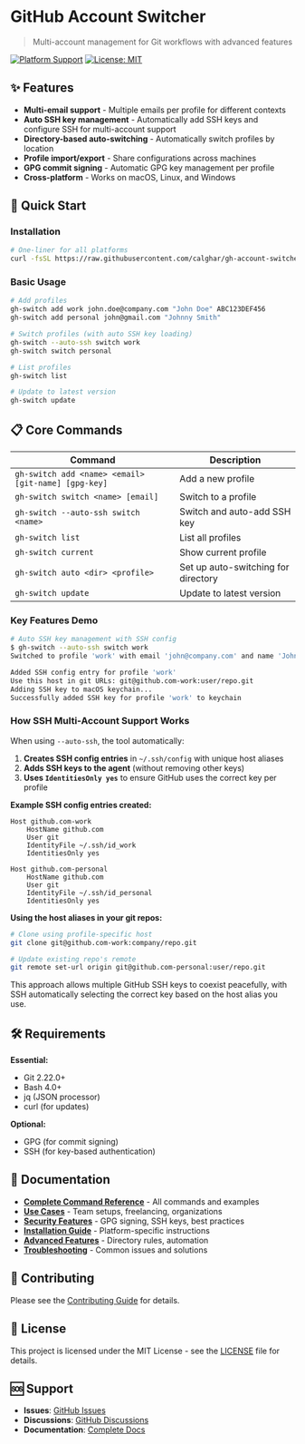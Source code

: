 # GitHub Account Switcher

> Multi-account management for Git workflows with advanced features

[![Platform Support](https://img.shields.io/badge/platform-macOS%20%7C%20Linux%20%7C%20Windows-blue)](https://github.com/calghar/gh-account-switcher#-requirements) [![License: MIT](https://img.shields.io/badge/License-MIT-yellow.svg)](https://opensource.org/licenses/MIT)

## ✨ Features

- **Multi-email support** - Multiple emails per profile for different contexts
- **Auto SSH key management** - Automatically add SSH keys and configure SSH for multi-account support
- **Directory-based auto-switching** - Automatically switch profiles by location
- **Profile import/export** - Share configurations across machines
- **GPG commit signing** - Automatic GPG key management per profile
- **Cross-platform** - Works on macOS, Linux, and Windows

## 🚀 Quick Start

### Installation

```bash
# One-liner for all platforms
curl -fsSL https://raw.githubusercontent.com/calghar/gh-account-switcher/main/install.sh | bash
```

### Basic Usage

```bash
# Add profiles
gh-switch add work john.doe@company.com "John Doe" ABC123DEF456
gh-switch add personal john@gmail.com "Johnny Smith"

# Switch profiles (with auto SSH key loading)
gh-switch --auto-ssh switch work
gh-switch switch personal

# List profiles
gh-switch list

# Update to latest version
gh-switch update
```

## 📋 Core Commands

| Command | Description |
|---------|-------------|
| `gh-switch add <name> <email> [git-name] [gpg-key]` | Add a new profile |
| `gh-switch switch <name> [email]` | Switch to a profile |
| `gh-switch --auto-ssh switch <name>` | Switch and auto-add SSH key |
| `gh-switch list` | List all profiles |
| `gh-switch current` | Show current profile |
| `gh-switch auto <dir> <profile>` | Set up auto-switching for directory |
| `gh-switch update` | Update to latest version |

### Key Features Demo

```bash
# Auto SSH key management with SSH config
$ gh-switch --auto-ssh switch work
Switched to profile 'work' with email 'john@company.com' and name 'John Doe'

Added SSH config entry for profile 'work'
Use this host in git URLs: git@github.com-work:user/repo.git
Adding SSH key to macOS keychain...
Successfully added SSH key for profile 'work' to keychain
```

### How SSH Multi-Account Support Works

When using `--auto-ssh`, the tool automatically:

1. **Creates SSH config entries** in `~/.ssh/config` with unique host aliases
2. **Adds SSH keys to the agent** (without removing other keys)
3. **Uses `IdentitiesOnly yes`** to ensure GitHub uses the correct key per profile

**Example SSH config entries created:**
```ssh
Host github.com-work
    HostName github.com
    User git
    IdentityFile ~/.ssh/id_work
    IdentitiesOnly yes

Host github.com-personal
    HostName github.com
    User git
    IdentityFile ~/.ssh/id_personal
    IdentitiesOnly yes
```

**Using the host aliases in your git repos:**
```bash
# Clone using profile-specific host
git clone git@github.com-work:company/repo.git

# Update existing repo's remote
git remote set-url origin git@github.com-personal:user/repo.git
```

This approach allows multiple GitHub SSH keys to coexist peacefully, with SSH automatically selecting the correct key based on the host alias you use.

## 🛠️ Requirements

**Essential:**

- Git 2.22.0+
- Bash 4.0+
- jq (JSON processor)
- curl (for updates)

**Optional:**

- GPG (for commit signing)
- SSH (for key-based authentication)

## 📖 Documentation

- **[Complete Command Reference](docs/commands.md)** - All commands and examples
- **[Use Cases](docs/use-cases.md)** - Team setups, freelancing, organizations
- **[Security Features](docs/security.md)** - GPG signing, SSH keys, best practices
- **[Installation Guide](docs/installation.md)** - Platform-specific instructions
- **[Advanced Features](docs/advanced-features.md)** - Directory rules, automation
- **[Troubleshooting](docs/troubleshooting.md)** - Common issues and solutions

## 🤝 Contributing

Please see the [Contributing Guide](CONTRIBUTING.md) for details.

## 📄 License

This project is licensed under the MIT License - see the [LICENSE](LICENSE) file for details.

## 🆘 Support

- **Issues**: [GitHub Issues](https://github.com/calghar/gh-account-switcher/issues)
- **Discussions**: [GitHub Discussions](https://github.com/calghar/gh-account-switcher/discussions)
- **Documentation**: [Complete Docs](docs/)
